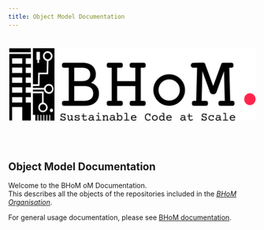```yaml
---
title: Object Model Documentation
---
```


# 

<p align="center">
  <img width="500" src="https://raw.githubusercontent.com/BHoM/documentation/main/Images/logos/BHoM_Logo.png">
</p>

<br/><br/>

## Object Model Documentation

Welcome to the BHoM oM Documentation.  
This describes all the objects of the repositories included in the [_BHoM Organisation_](https://github.com/BHoM).  

For general usage documentation, please see [BHoM documentation](https://bhom.xyz/documentation).
